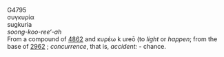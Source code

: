 <body>
  <p>G4795<br>  συγκυρία  <br> sugkuria  <br><i>soong-koo-ree‘-ah </i><br>From a compound of <a href="g4862.htm">4862</a> and   κυρέω   k ureō   (to <i>light</i> or <i>happen</i>; from the base of <a href="g2962.htm">2962</a> ; <i>concurrence</i>, that is, <i>accident:</i> - chance.<br></p>
 </body>